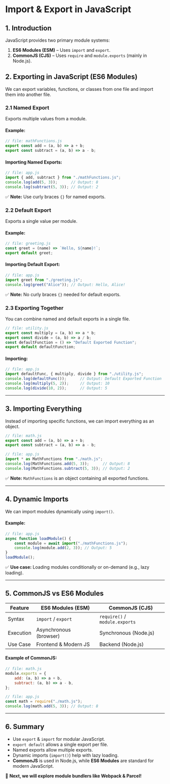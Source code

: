 # Import & Export in JavaScript

## 1. Introduction
JavaScript provides two primary module systems:
1. **ES6 Modules (ESM)** – Uses `import` and `export`.
2. **CommonJS (CJS)** – Uses `require` and `module.exports` (mainly in Node.js).

## 2. Exporting in JavaScript (ES6 Modules)
We can export variables, functions, or classes from one file and import them into another file.

### 2.1 Named Export
Exports multiple values from a module.

#### Example:
```js
// file: mathFunctions.js
export const add = (a, b) => a + b;
export const subtract = (a, b) => a - b;
```

#### Importing Named Exports:
```js
// file: app.js
import { add, subtract } from "./mathFunctions.js";
console.log(add(5, 3));      // Output: 8
console.log(subtract(5, 3)); // Output: 2
```

✅ **Note:** Use curly braces `{}` for named exports.

### 2.2 Default Export
Exports a single value per module.

#### Example:
```js
// file: greeting.js
const greet = (name) => `Hello, ${name}!`;
export default greet;
```

#### Importing Default Export:
```js
// file: app.js
import greet from "./greeting.js";
console.log(greet("Alice")); // Output: Hello, Alice!
```

✅ **Note:** No curly braces `{}` needed for default exports.

### 2.3 Exporting Together
You can combine named and default exports in a single file.

```js
// file: utility.js
export const multiply = (a, b) => a * b;
export const divide = (a, b) => a / b;
const defaultFunction = () => "Default Exported Function";
export default defaultFunction;
```

#### Importing:
```js
// file: app.js
import defaultFunc, { multiply, divide } from "./utility.js";
console.log(defaultFunc());      // Output: Default Exported Function
console.log(multiply(5, 2));     // Output: 10
console.log(divide(10, 2));      // Output: 5
```

---

## 3. Importing Everything
Instead of importing specific functions, we can import everything as an object.

```js
// file: math.js
export const add = (a, b) => a + b;
export const subtract = (a, b) => a - b;
```

```js
// file: app.js
import * as MathFunctions from "./math.js";
console.log(MathFunctions.add(5, 3));      // Output: 8
console.log(MathFunctions.subtract(5, 3)); // Output: 2
```

✅ **Note:** `MathFunctions` is an object containing all exported functions.

---

## 4. Dynamic Imports
We can import modules dynamically using `import()`.

#### Example:
```js
// file: app.js
async function loadModule() {
    const module = await import("./mathFunctions.js");
    console.log(module.add(2, 3)); // Output: 5
}
loadModule();
```

✅ **Use case:** Loading modules conditionally or on-demand (e.g., lazy loading).

---

## 5. CommonJS vs ES6 Modules

| Feature         | ES6 Modules (ESM)      | CommonJS (CJS) |
|----------------|------------------------|---------------|
| Syntax         | `import` / `export`    | `require()` / `module.exports` |
| Execution      | Asynchronous (browser)  | Synchronous (Node.js) |
| Use Case       | Frontend & Modern JS   | Backend (Node.js) |

#### Example of CommonJS:
```js
// file: math.js
module.exports = {
    add: (a, b) => a + b,
    subtract: (a, b) => a - b,
};
```

```js
// file: app.js
const math = require("./math.js");
console.log(math.add(5, 3)); // Output: 8
```

---

## 6. Summary
- Use `export` & `import` for modular JavaScript.
- `export default` allows a single export per file.
- Named exports allow multiple exports.
- Dynamic imports (`import()`) help with lazy loading.
- **CommonJS** is used in Node.js, while **ES6 Modules** are standard for modern JavaScript.

🚀 **Next, we will explore module bundlers like Webpack & Parcel!**

